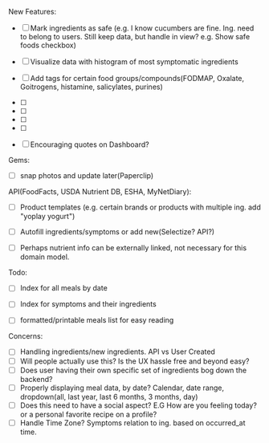 New Features:
- [ ] Mark ingredients as safe (e.g. I know cucumbers are fine. Ing. need to belong to users. Still keep data, but handle in view? e.g. Show safe foods checkbox)
- [ ] Visualize data with histogram of most symptomatic ingredients
- [ ] Add tags for certain food groups/compounds(FODMAP, Oxalate, Goitrogens, histamine, salicylates, purines)
- [ ] 
- [ ] 
- [ ] 
- [ ] 
- [ ] Encouraging quotes on Dashboard?


Gems:
- [ ] snap photos and update later(Paperclip)


API(FoodFacts, USDA Nutrient DB, ESHA, MyNetDiary):
- [ ] Product templates (e.g. certain brands or products with multiple ing. add "yoplay yogurt")
- [ ] Autofill ingredients/symptoms or add new(Selectize? API?)
- [ ] Perhaps nutrient info can be externally linked, not necessary for this domain model.


Todo: 
- [ ] Index for all meals by date
- [ ] Index for symptoms and their ingredients
- [ ] formatted/printable meals list for easy reading


Concerns:
- [ ] Handling ingredients/new ingredients. API vs User Created
- [ ] Will people actually use this? Is the UX hassle free and beyond easy?
- [ ] Does user having their own specific set of ingredients bog down the backend?
- [ ] Properly displaying meal data, by date? Calendar, date range, dropdown(all, last year, last 6 months, 3 months, day)
- [ ] Does this need to have a social aspect? E.G How are you feeling today? or a personal favorite recipe on a profile?
- [ ] Handle Time Zone? Symptoms relation to ing. based on occurred_at time.
